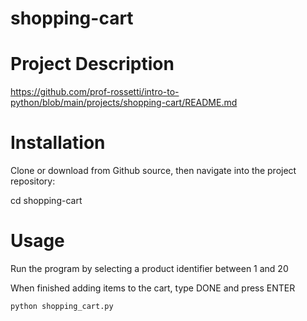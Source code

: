# shopping-cart

# Project Description 
https://github.com/prof-rossetti/intro-to-python/blob/main/projects/shopping-cart/README.md


# Installation
Clone or download from Github source, then navigate into the project repository:

cd shopping-cart

# Usage
Run the program by selecting a product identifier between 1 and 20

When finished adding items to the cart, type DONE and press ENTER


```py
python shopping_cart.py
```
